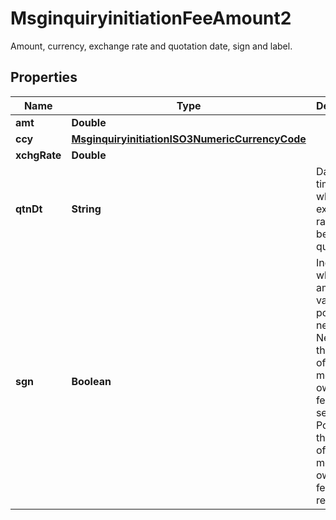 

# MsginquiryinitiationFeeAmount2

Amount, currency, exchange rate and quotation date, sign and label.
## Properties

Name | Type | Description | Notes
------------ | ------------- | ------------- | -------------
**amt** | **Double** |  |  [optional]
**ccy** | [**MsginquiryinitiationISO3NumericCurrencyCode**](MsginquiryinitiationISO3NumericCurrencyCode.md) |  |  [optional]
**xchgRate** | **Double** |  |  [optional]
**qtnDt** | **String** | Date and time at which the exchange rate has been quoted. |  [optional]
**sgn** | **Boolean** | Indicates whether the amount value is positive or negative.  Negative: the receiver of the message owes the fee to the sender. Positive: the sender of the message owes the fee to the receiver. |  [optional]



